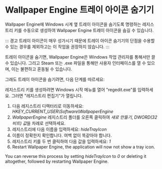 # Wallpaper Engine 트레이 아이콘 숨기기

Wallpaper Engine에 Windows 시계 옆 트레이 아이콘을 숨기도록 명령하는 레지스트리 키를 수동으로 생성하여 Wallpaper Engine 트레이 아이콘을 숨길 수 있습니다.

::: 경고 트레이 아이콘이 매우 성가시기 때문에 트레이 아이콘 숨기기의 단점을 수용할 수 있는 경우를 제외하고는 이 작업을 권장하지 않습니다. :::

트레이 아이콘을 숨기면, Wallpaper Engine은 Windows 작업 관리자를 통해서만 끌 수 있습니다. 그리고 Steam 또는 .exe 파일을 통해만 사용자 인터페이스를 열 수 있으며, 이는 불편하고 혼동될 수 있습니다.

그래도 트레이 아이콘을 숨기려면, 다음 단계를 따르세요:

레지스트리 키를 생성하려면 Windows 시작 메뉴를 열어 "regedit.exe"를 입력하세요. 그러면 "레지스트리 편집기"가 열립니다.

1. 다음 레지스트리 디렉터리로 이동하세요: *HKEY_CURRENT_USER\Software\WallpaperEngine*
2. *WallpaperEngine* 레지스트리 폴더를 오른쪽 클릭하여 *새로 만들기*, *DWORD(32비트) 값*을 차례로 선택하세요.
3. 레지스트리에 다음 이름을 입력하세요: *hideTrayIcon*
4. 이름이 정확한지 확인합니다. 여백 없이 똑같아야 합니다.
5. 레지스트리 키를 두 번 클릭하여 다음 값을 입력하세요: *1*
6. Restart Wallpaper Engine, the application will now not show a tray icon.

You can reverse this process by setting *hideTrayIcon* to *0* or deleting it altogether, followed by restarting Wallpaper Engine. 